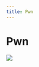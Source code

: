 ```yaml
---
title: Pwn
---
```


# Pwn

![](https://security-1310978225.cos.ap-beijing.myqcloud.com/public/img/home.svg)